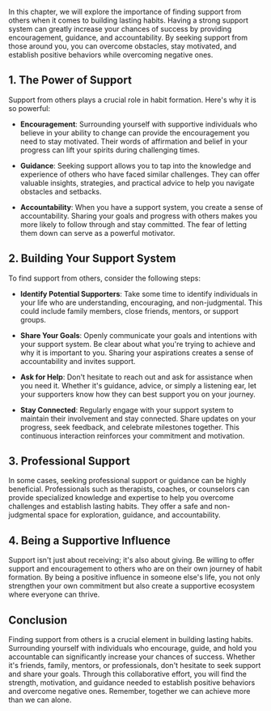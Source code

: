 
In this chapter, we will explore the importance of finding support from others when it comes to building lasting habits. Having a strong support system can greatly increase your chances of success by providing encouragement, guidance, and accountability. By seeking support from those around you, you can overcome obstacles, stay motivated, and establish positive behaviors while overcoming negative ones.

## 1\. The Power of Support

Support from others plays a crucial role in habit formation. Here's why it is so powerful:

- **Encouragement**: Surrounding yourself with supportive individuals who believe in your ability to change can provide the encouragement you need to stay motivated. Their words of affirmation and belief in your progress can lift your spirits during challenging times.
    
- **Guidance**: Seeking support allows you to tap into the knowledge and experience of others who have faced similar challenges. They can offer valuable insights, strategies, and practical advice to help you navigate obstacles and setbacks.
    
- **Accountability**: When you have a support system, you create a sense of accountability. Sharing your goals and progress with others makes you more likely to follow through and stay committed. The fear of letting them down can serve as a powerful motivator.
    

## 2\. Building Your Support System

To find support from others, consider the following steps:

- **Identify Potential Supporters**: Take some time to identify individuals in your life who are understanding, encouraging, and non-judgmental. This could include family members, close friends, mentors, or support groups.
    
- **Share Your Goals**: Openly communicate your goals and intentions with your support system. Be clear about what you're trying to achieve and why it is important to you. Sharing your aspirations creates a sense of accountability and invites support.
    
- **Ask for Help**: Don't hesitate to reach out and ask for assistance when you need it. Whether it's guidance, advice, or simply a listening ear, let your supporters know how they can best support you on your journey.
    
- **Stay Connected**: Regularly engage with your support system to maintain their involvement and stay connected. Share updates on your progress, seek feedback, and celebrate milestones together. This continuous interaction reinforces your commitment and motivation.
    

## 3\. Professional Support

In some cases, seeking professional support or guidance can be highly beneficial. Professionals such as therapists, coaches, or counselors can provide specialized knowledge and expertise to help you overcome challenges and establish lasting habits. They offer a safe and non-judgmental space for exploration, guidance, and accountability.

## 4\. Being a Supportive Influence

Support isn't just about receiving; it's also about giving. Be willing to offer support and encouragement to others who are on their own journey of habit formation. By being a positive influence in someone else's life, you not only strengthen your own commitment but also create a supportive ecosystem where everyone can thrive.

## Conclusion

Finding support from others is a crucial element in building lasting habits. Surrounding yourself with individuals who encourage, guide, and hold you accountable can significantly increase your chances of success. Whether it's friends, family, mentors, or professionals, don't hesitate to seek support and share your goals. Through this collaborative effort, you will find the strength, motivation, and guidance needed to establish positive behaviors and overcome negative ones. Remember, together we can achieve more than we can alone.
